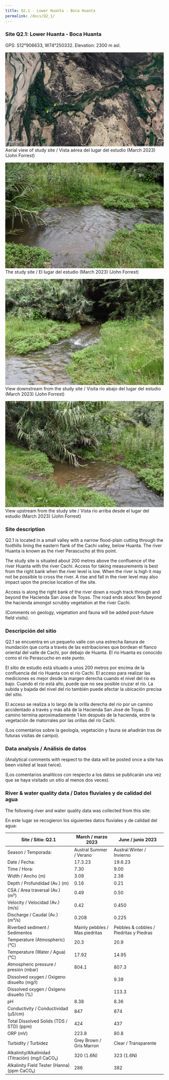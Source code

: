 ```yaml
---
title: Q2.1 - Lower Huanta - Boca Huanta
permalink: /docs/Q2_1/
---
```



### Site Q2.1: Lower Huanta - Boca Huanta

GPS: S12°906633, W74°250332. 
Elevation: 2300 m asl.


![Q2.1](/assets/sites/Q2.1.jpg)
Aerial view of study site / Vista aérea del lugar del estudio (March 2023) (John Forrest)


![Q2.1site](/assets/sites/Q2.1site.jpg)
The study site / El lugar del estudio (March 2023) (John Forrest)


![Q2.1downstream](/assets/sites/Q2.1downstream.jpg)
View downstream from the study site / Visita rio abajo del lugar del estudio (March 2023) (John Forrest)


![Q2.1upstream](/assets/sites/Q2.1upstream.jpg)
View upstream from the study site / Vista rio arriba desde el lugar del estudio (March 2023) (John Forrest)


### Site description

Q2.1 is located in a small valley with a narrow flood-plain cutting through the foothills lining the eastern flank of the Cachi valley, below Huanta. The river Huanta is known as the river Perascucho at this point.

The study site is situated about 200 metres above the confluence of the river Huanta with the river Cachi. Access for taking measurements is best from the right bank when the river level is low. When the river is high it may not be possible to cross the river. A rise and fall in the river level may also impact upon the precise location of the site.

Access is along the right bank of the river down a rough track through and beyond the Hacienda San Jose de Toyas. The road ends about 1km beyond the hacienda amongst scrubby vegetation at the river Cachi.

(Comments on geology, vegetation and fauna will be added post-future field visits).

### Descripción del sitio

Q2.1 se encuentra en un pequeño valle con una estrecha llanura de inundación que corta a través de las estribaciones que bordean el flanco oriental del valle de Cachi, por debajo de Huanta. El río Huanta es conocido como el río Perascucho en este punto.

El sitio de estudio está situado a unos 200 metros por encima de la confluencia del río Huanta con el río Cachi. El acceso para realizar las mediciones es mejor desde la margen derecha cuando el nivel del río es bajo. Cuando el río está alto, puede que no sea posible cruzar el río. La subida y bajada del nivel del río también puede afectar la ubicación precisa del sitio.

El acceso se realiza a lo largo de la orilla derecha del río por un camino accidentado a través y más allá de la Hacienda San José de Toyas. El camino termina aproximadamente 1 km después de la hacienda, entre la vegetación de matorrales por las orillas del río Cachi.

(Los comentarios sobre la geología, vegetación y fauna se añadirán tras de futuras visitas de campo).


### Data analysis / Análisis de datos

(Analytical comments with respect to the data will be posted once a site has been visited at least twice).

(Los comentarios analíticos con respecto a los datos se publicarán una vez que se haya visitado un sitio al menos dos veces).

### River & water quality data / Datos fluviales y de calidad del agua

The following river and water quality data was collected from this site:

En este lugar se recogieron los siguientes datos fluviales y de calidad del agua:

|       Site / Sitio: Q2.1                                 |       March / marzo 2023              |       June / junio 2023                        |
|----------------------------------------------------------|---------------------------------------|------------------------------------------------|
|     Season / Temporada:                                  |     Austral Summer / Verano           |     Austral Winter / Invierno                  |
|     Date / Fecha:                                        |     17.3.23                           |     19.6.23                                    |
|     Time / Hora:                                         |     7.30                              |     9.00                                       |
|     Width / Ancho (m)                                    |     3.09                              |     2.38                                       |
|     Depth / Profundidad (Av.) (m)                        |     0.16                              |     0.21                                       |
|     CSA / Area traversal (Av.) (m²)                      |     0.49                              |     0.50                                       |
|     Velocity / Velocidad  (Av.) (m/s)                    |     0.42                              |     0.450                                      |
|     Discharge / Caudal (Av.) (m³/s)                      |     0.208                             |     0.225                                      |
|     Riverbed sediment / Sedimentos                       |     Mainly pebbles / Mas piedritas    |     Pebbles & cobbles / Piedritas y Piedras    |
|     Temperature (Atmospheric) (°C)                       |     20.3                              |     20.9                                       |
|     Temperature (Water / Agua) (°C)                      |     17.92                             |     14.95                                      |
|     Atmospheric pressure / presión (mbar)                |     804.1                             |     807.3                                      |
|     Dissolved oxygen /   Oxigeno disuelto (mg/l)         |                                       |     9.39                                       |
|     Dissolved oxygen / Oxigeno disuelto (%)              |                                       |     113.3                                      |
|     pH                                                   |     8.38                              |     8.36                                       |
|     Conductivity / Conductividad (µS/cm)                 |     847                               |     874                                        |
|     Total Dissolved Solids (TDS / STD)  (ppm)            |     424                               |     437                                        |
|     ORP (mV)                                             |     223.8                             |     80.8                                       |
|     Turbidity / Turbidez                                 |     Grey Brown / Gris Marron          |     Clear / Transparente                       |
|     Alkalinity/Alkalinidad   (Titración) (mg/l CaCO₃)    |     320 (1.6N)                        |     323 (1.6N)                                 |
|     Alkalinity Field Tester (Hanna) (ppm CaCO₃)          |     286                               |     382                                        |

